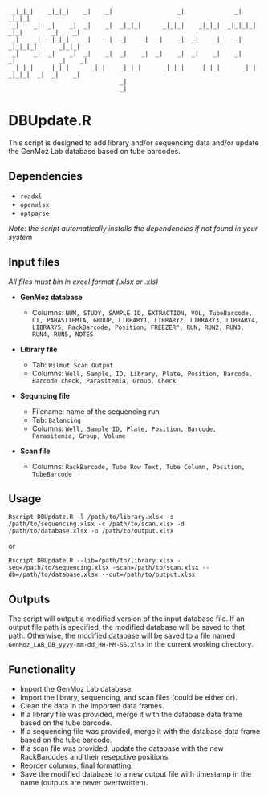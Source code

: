     _|_|_|    _|_|_|    _|    _|                  _|              _|                    _|_|_|   
     _|    _|  _|    _|  _|    _|  _|_|_|      _|_|_|    _|_|_|  _|_|_|_|    _|_|        _|    _| 
     _|    _|  _|_|_|    _|    _|  _|    _|  _|    _|  _|    _|    _|      _|_|_|_|      _|_|_|   
     _|    _|  _|    _|  _|    _|  _|    _|  _|    _|  _|    _|    _|      _|            _|    _| 
     _|_|_|    _|_|_|      _|_|    _|_|_|      _|_|_|    _|_|_|      _|_|    _|_|_|  _|  _|    _| 
                                   _|                                                              
                                   _|                                                                                                                                                         
# DBUpdate.R
This script is designed to add library and/or sequencing data and/or update the GenMoz Lab database based on tube barcodes.

## Dependencies

* `readxl`
* `openxlsx`
* `optparse`

*Note: the script automatically installs the dependencies if not found in your system*

## Input files
*All files must bin in excel format (.xlsx or .xls)*

* **GenMoz database**
     * Columns: ```NUM, STUDY, SAMPLE.ID, EXTRACTION, VOL, TubeBarcode, CT, PARASITEMIA, GROUP, LIBRARY1, LIBRARY2, LIBRARY3, LIBRARY4, LIBRARY5, RackBarcode, Position, FREEZER", RUN, RUN2, RUN3, RUN4, RUN5, NOTES```
* **Library file**
     * Tab: ```Wilmut Scan Output``` 
     * Columns: ```Well, Sample, ID, Library, Plate, Position, Barcode, Barcode check, Parasitemia, Group, Check```
* **Sequncing file**
    * Filename: name of the sequencing run
    * Tab: ```Balancing```
    * Columns: ```Well, Sample ID, Plate, Position, Barcode, Parasitemia, Group, Volume```

* **Scan file**
     * Columns: ```RackBarcode, Tube Row Text, Tube Column, Position, TubeBarcode```


## Usage

```
Rscript DBUpdate.R -l /path/to/library.xlsx -s /path/to/sequencing.xlsx -c /path/to/scan.xlsx -d /path/to/database.xlsx -o /path/to/output.xlsx
```
or

```
Rscript DBUpdate.R --lib=/path/to/library.xlsx -seq=/path/to/sequencing.xlsx -scan=/path/to/scan.xlsx --db=/path/to/database.xlsx --out=/path/to/output.xlsx
```


## Outputs
The script will output a modified version of the input database file. If an output file path is specified, the modified database will be saved to that path. Otherwise, the modified database will be saved to a file named `GenMoz_LAB_DB_yyyy-mm-dd_HH-MM-SS.xlsx` in the current working directory.

## Functionality
* Import the GenMoz Lab database.
* Import the library, sequencing, and scan files (could be either or).
* Clean the data in the imported data frames.
* If a library file was provided, merge it with the database data frame based on the tube barcode.
* If a sequencing file was provided, merge it with the database data frame based on the tube barcode.
* If a scan file was provided, update the database with the new RackBarcodes and their resepctive positions.
* Reorder columns, final formatting.
* Save the modified database to a new output file with timestamp in the name (outputs are never overtwritten).
